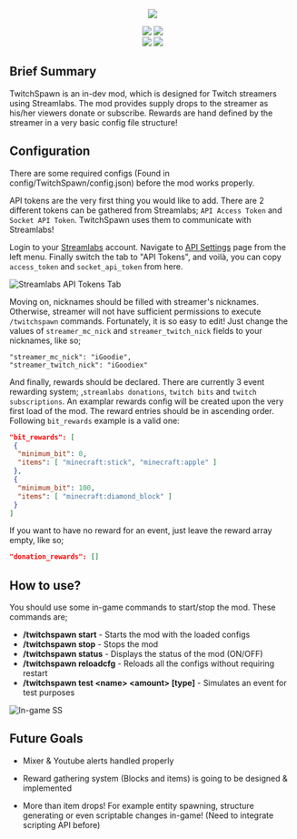 <p align="center"><img src="https://cdn.discordapp.com/attachments/460909423045509140/460909450354622476/logo.png"></p>

<!-- Badges -->
<p align="center">
  <a href="https://www.twitch.tv/"><img src="https://img.shields.io/badge/api-twitch-b19dd8.svg"></a>
  <a href="https://streamlabs.com"><img src="https://img.shields.io/badge/api-streamlabs-32c3a2.svg"></a>
  <br/>
  <a href="https://minecraft.curseforge.com/projects/twitchspawn"><img src="http://cf.way2muchnoise.eu/full_273382_downloads.svg"></a>
  <a href="https://minecraft.curseforge.com/projects/twitchspawn"><img src="http://cf.way2muchnoise.eu/versions/273382.svg"></a>
</p>



## Brief Summary

TwitchSpawn is an in-dev mod, which is designed for Twitch streamers using Streamlabs. 
The mod provides supply drops to the streamer as his/her viewers donate or subscribe. 
Rewards are hand defined by the streamer in a very basic config file structure!

## Configuration

There are some required configs (Found in config/TwitchSpawn/config.json) before the mod works properly.

API tokens are the very first thing you would like to add. 
There are 2 different tokens can be gathered from Streamlabs; `API Access Token` and `Socket API Token`. TwitchSpawn uses them to communicate with Streamlabs!

Login to your [Streamlabs](https://streamlabs.com/) account.
Navigate to [API Settings](https://streamlabs.com/dashboard#/apisettings) page from the left menu.
Finally switch the tab to "API Tokens", and voilà, you can copy `access_token` and `socket_api_token` from here.

![Streamlabs API Tokens Tab](https://cdn.discordapp.com/attachments/460909423045509140/506632938067197953/help1.png)

Moving on, nicknames should be filled with streamer's nicknames. Otherwise, streamer will not have sufficient permissions to execute `/twitchspawn` commands.
Fortunately, it is so easy to edit! Just change the values of `streamer_mc_nick` and `streamer_twitch_nick` fields to your nicknames, like so;
```
"streamer_mc_nick": "iGoodie",
"streamer_twitch_nick": "iGoodiex"
```

And finally, rewards should be declared. There are currently 3 event rewarding system; ,`streamlabs donations`, `twitch bits` and `twitch subscriptions`.
An examplar rewards config will be created upon the very first load of the mod. The reward entries should be in ascending order.
Following `bit_rewards` example is a valid one:
```json
"bit_rewards": [
 {
  "minimum_bit": 0,
  "items": [ "minecraft:stick", "minecraft:apple" ]
 },
 {
  "minimum_bit": 100,
  "items": [ "minecraft:diamond_block" ]
 }
]
```
If you want to have no reward for an event, just leave the reward array empty, like so;
```json
"donation_rewards": []
```

## How to use?

You should use some in-game commands to start/stop the mod. These commands are;

*   **/twitchspawn start** - Starts the mod with the loaded configs
*   **/twitchspawn stop** - Stops the mod
*   **/twitchspawn status** - Displays the status of the mod (ON/OFF)
*   **/twitchspawn reloadcfg** - Reloads all the configs without requiring restart
*   **/twitchspawn test \<name\> \<amount\> [type]** - Simulates an event for test purposes

![In-game SS](https://cdn.discordapp.com/attachments/329962349081526273/340121198027472896/unknown.png)

## Future Goals

* Mixer & Youtube alerts handled properly

* Reward gathering system (Blocks and items) is going to be designed & implemented

* More than item drops! For example entity spawning, structure generating or even scriptable changes in-game! (Need to integrate scripting API before)
